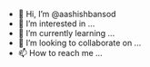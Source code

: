 - 👋 Hi, I’m @aashishbansod
- 👀 I’m interested in ...
- 🌱 I’m currently learning ...
- 💞️ I’m looking to collaborate on ...
- 📫 How to reach me ...

<!---
aashishbansod/aashishbansod is a ✨ special ✨ repository because its `README.md` (this file) appears on your GitHub profile.
You can click the Preview link to take a look at your changes.
--->
